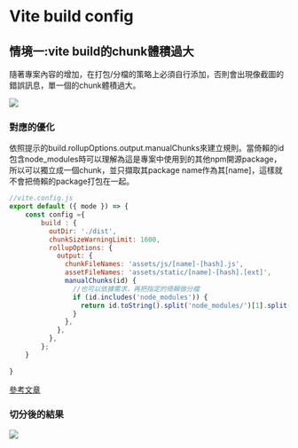 # Vite build config

## 情境一:vite build的chunk體積過大
隨著專案內容的增加，在打包/分檔的策略上必須自行添加，否則會出現像截圖的錯誤訊息，單一個的chunk體積過大。

![](https://i.imgur.com/WLC92uq.jpg)

### 對應的優化
依照提示的build.rollupOptions.output.manualChunks來建立規則。當倚賴的id包含node_modules時可以理解為這是專案中使用到的其他npm開源package，所以可以獨立成一個chunk，並只擷取其package name作為其[name]，這樣就不會把倚賴的package打包在一起。

```javascript
//vite.config.js
export default ({ mode }) => {
    const config ={
        build : {
          outDir: './dist',
          chunkSizeWarningLimit: 1600,
          rollupOptions: {
            output: {
              chunkFileNames: 'assets/js/[name]-[hash].js',
              assetFileNames: 'assets/static/[name]-[hash].[ext]',
              manualChunks(id) {
                //也可以依據需求，再把指定的倚賴做分檔
                if (id.includes('node_modules')) {
                  return id.toString().split('node_modules/')[1].split('/')[0].toString();
                }
              },
            },
          },
        };
    }
    
}
```

[參考文章](https://juejin.cn/post/7119455615840092173)

### 切分後的結果
![](https://i.imgur.com/FSL45my.jpg)

